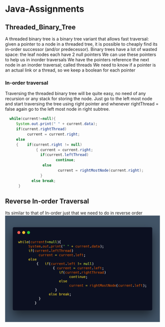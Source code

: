 # Java-Assignments

## Threaded_Binary_Tree

A threaded binary tree is a binary tree variant that allows fast traversal: given a pointer to a node in a threaded tree, it is possible to cheaply find its in-order successor (and/or predecessor).
Binary trees have a lot of wasted space: the leaf nodes each have 2 null pointers
We can use these pointers to help us in inorder traversals
We have the pointers reference the next node in an inorder traversal; called threads
We need to know if a pointer is an actual link or a thread, so we keep a boolean for each pointer

### In-order traversal
Traversing the threaded binary tree will be quite easy, no need of any recursion or any stack for storing the node. Just go to the left most node and start traversing the tree using right pointer and whenever rightThread = false again go to the left most node in right subtree.

```java
  while(current!=null){
     System.out.print(" " + current.data);
     if(current.rightThread)
          current = current.right;
     else
     {    if(current.right != null)
              { current = current.right;
                if(current.leftThread)
                       continue;
                 else
                        current = rightMostNode(current.right);
                }
            else break; 
      }
```

## Reverse In-order Traversal
Its similar to that of In-order just that we need to do in reverse order
![Reverse inorder](/images/carbon.png)

